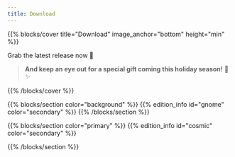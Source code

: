 ```yaml
---
title: Download
---
```


{{% blocks/cover title="Download" image_anchor="bottom" height="min" %}}

Grab the latest release now 🚀

> **And keep an eye out for a special gift coming this holiday season!** 🎄 ✨

{{% /blocks/cover %}}

{{% blocks/section color="background" %}}
{{% edition_info id="gnome" color="secondary" %}}
{{% /blocks/section %}}

{{% blocks/section color="primary" %}}
{{% edition_info id="cosmic" color="secondary" %}}

{{% /blocks/section %}}
